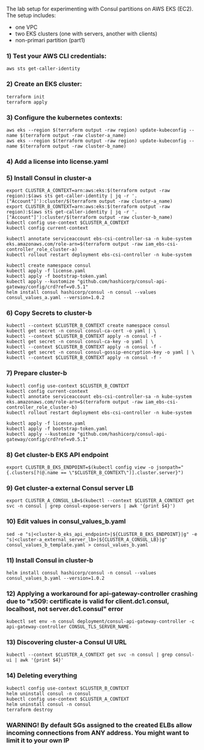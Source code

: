 The lab setup for experimenting with Consul partitions on AWS EKS (EC2).
The setup includes:
- one VPC
- two EKS clusters (one with servers, another with clients)
- non-primari partition (part1)


### 1) Test your AWS CLI credentials:
```
aws sts get-caller-identity
```
### 2) Create an EKS cluster:
```
terraform init
terraform apply
```
### 3) Configure the kubernetes contexts:
```
aws eks --region $(terraform output -raw region) update-kubeconfig --name $(terraform output -raw cluster-a_name)
aws eks --region $(terraform output -raw region) update-kubeconfig --name $(terraform output -raw cluster-b_name)
```
### 4) Add a license into license.yaml

### 5) Install Consul in cluster-a
```
export CLUSTER_A_CONTEXT=arn:aws:eks:$(terraform output -raw region):$(aws sts get-caller-identity | jq -r '.["Account"]'):cluster/$(terraform output -raw cluster-a_name)
export CLUSTER_B_CONTEXT=arn:aws:eks:$(terraform output -raw region):$(aws sts get-caller-identity | jq -r '.["Account"]'):cluster/$(terraform output -raw cluster-b_name)
kubectl config use-context $CLUSTER_A_CONTEXT
kubectl config current-context

kubectl annotate serviceaccount ebs-csi-controller-sa -n kube-system eks.amazonaws.com/role-arn=$(terraform output -raw iam_ebs-csi-controller_role_cluster-a)
kubectl rollout restart deployment ebs-csi-controller -n kube-system

kubectl create namespace consul
kubectl apply -f license.yaml
kubectl apply -f bootstrap-token.yaml
kubectl apply --kustomize "github.com/hashicorp/consul-api-gateway/config/crd?ref=v0.5.1"
helm install consul hashicorp/consul -n consul --values consul_values_a.yaml --version=1.0.2
```
### 6) Copy Secrets to cluster-b
```
kubectl --context $CLUSTER_B_CONTEXT create namespace consul
kubectl get secret -n consul consul-ca-cert -o yaml | \
kubectl --context $CLUSTER_B_CONTEXT apply -n consul -f -
kubectl get secret -n consul consul-ca-key -o yaml | \
kubectl --context $CLUSTER_B_CONTEXT apply -n consul -f -
kubectl get secret -n consul consul-gossip-encryption-key -o yaml | \
kubectl --context $CLUSTER_B_CONTEXT apply -n consul -f -
```
### 7) Prepare cluster-b
```
kubectl config use-context $CLUSTER_B_CONTEXT
kubectl config current-context
kubectl annotate serviceaccount ebs-csi-controller-sa -n kube-system eks.amazonaws.com/role-arn=$(terraform output -raw iam_ebs-csi-controller_role_cluster-b)
kubectl rollout restart deployment ebs-csi-controller -n kube-system

kubectl apply -f license.yaml
kubectl apply -f bootstrap-token.yaml
kubectl apply --kustomize "github.com/hashicorp/consul-api-gateway/config/crd?ref=v0.5.1"
```

### 8) Get cluster-b EKS API endpoint
```
export CLUSTER_B_EKS_ENDPOINT=$(kubectl config view -o jsonpath="{.clusters[?(@.name == \"$CLUSTER_B_CONTEXT\")].cluster.server}")
```
### 9) Get cluster-a external Consul server LB
```
export CLUSTER_A_CONSUL_LB=$(kubectl --context $CLUSTER_A_CONTEXT get svc -n consul | grep consul-expose-servers | awk '{print $4}')
```
### 10) Edit values in consul_values_b.yaml 
```
sed -e "s|<cluster-b_eks_api_endpoint>|${CLUSTER_B_EKS_ENDPOINT}|g" -e "s|<cluster-a_external_server_lb>|${CLUSTER_A_CONSUL_LB}|g" consul_values_b_template.yaml > consul_values_b.yaml
```
### 11) Install Consul in cluster-b
```
helm install consul hashicorp/consul -n consul --values consul_values_b.yaml --version=1.0.2
```
### 12) Applying a workaround for api-gateway-controller crashing due to "x509: certificate is valid for client.dc1.consul, localhost, not server.dc1.consul" error
```
kubectl set env -n consul deployment/consul-api-gateway-controller -c api-gateway-controller CONSUL_TLS_SERVER_NAME-
```
### 13) Discovering cluster-a Consul UI URL
```
kubectl --context $CLUSTER_A_CONTEXT get svc -n consul | grep consul-ui | awk '{print $4}'
```
### 14) Deleting everything
```
kubectl config use-context $CLUSTER_B_CONTEXT
helm uninstall consul -n consul
kubectl config use-context $CLUSTER_A_CONTEXT
helm uninstall consul -n consul
terraform destroy
```
### WARNING! By default SGs assigned to the created ELBs allow incoming connections from ANY address. You might want to limit it to your own IP
